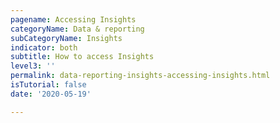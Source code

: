 ```yaml
---
pagename: Accessing Insights
categoryName: Data & reporting
subCategoryName: Insights
indicator: both
subtitle: How to access Insights
level3: ''
permalink: data-reporting-insights-accessing-insights.html
isTutorial: false
date: '2020-05-19'

---
```

